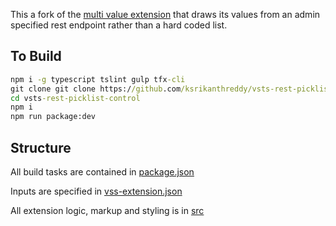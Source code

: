 This a fork of the [multi value extension](https://github.com/Microsoft/vsts-extension-multivalue-control) that draws its values from an admin specified rest endpoint rather than a hard coded list.

## To Build
```cmd
npm i -g typescript tslint gulp tfx-cli
git clone git clone https://github.com/ksrikanthreddy/vsts-rest-picklist-control.git
cd vsts-rest-picklist-control
npm i
npm run package:dev
```



## Structure
All build tasks are contained in [package.json](https://github.com/ostreifel/vsts-rest-multivalue/blob/master/package.json)

Inputs are specified in [vss-extension.json](https://github.com/ostreifel/vsts-rest-multivalue/blob/master/vss-extension.json)

All extension logic, markup and styling is in [src](https://github.com/ostreifel/vsts-rest-multivalue/tree/master/src)

